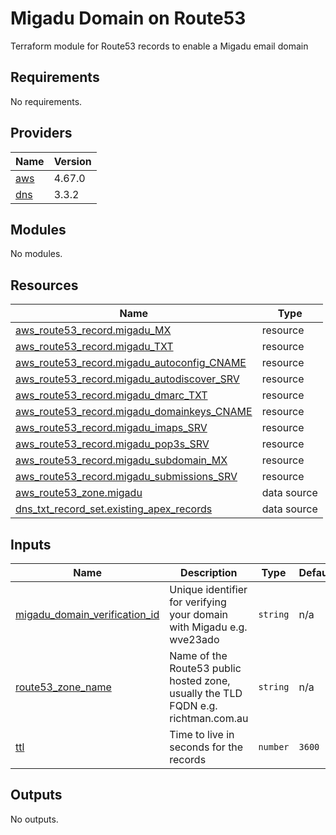 # Migadu Domain on Route53

Terraform module for Route53 records to enable a Migadu email domain

<!-- BEGIN_TF_DOCS -->
## Requirements

No requirements.

## Providers

| Name | Version |
|------|---------|
| <a name="provider_aws"></a> [aws](#provider\_aws) | 4.67.0 |
| <a name="provider_dns"></a> [dns](#provider\_dns) | 3.3.2 |

## Modules

No modules.

## Resources

| Name | Type |
|------|------|
| [aws_route53_record.migadu_MX](https://registry.terraform.io/providers/hashicorp/aws/latest/docs/resources/route53_record) | resource |
| [aws_route53_record.migadu_TXT](https://registry.terraform.io/providers/hashicorp/aws/latest/docs/resources/route53_record) | resource |
| [aws_route53_record.migadu_autoconfig_CNAME](https://registry.terraform.io/providers/hashicorp/aws/latest/docs/resources/route53_record) | resource |
| [aws_route53_record.migadu_autodiscover_SRV](https://registry.terraform.io/providers/hashicorp/aws/latest/docs/resources/route53_record) | resource |
| [aws_route53_record.migadu_dmarc_TXT](https://registry.terraform.io/providers/hashicorp/aws/latest/docs/resources/route53_record) | resource |
| [aws_route53_record.migadu_domainkeys_CNAME](https://registry.terraform.io/providers/hashicorp/aws/latest/docs/resources/route53_record) | resource |
| [aws_route53_record.migadu_imaps_SRV](https://registry.terraform.io/providers/hashicorp/aws/latest/docs/resources/route53_record) | resource |
| [aws_route53_record.migadu_pop3s_SRV](https://registry.terraform.io/providers/hashicorp/aws/latest/docs/resources/route53_record) | resource |
| [aws_route53_record.migadu_subdomain_MX](https://registry.terraform.io/providers/hashicorp/aws/latest/docs/resources/route53_record) | resource |
| [aws_route53_record.migadu_submissions_SRV](https://registry.terraform.io/providers/hashicorp/aws/latest/docs/resources/route53_record) | resource |
| [aws_route53_zone.migadu](https://registry.terraform.io/providers/hashicorp/aws/latest/docs/data-sources/route53_zone) | data source |
| [dns_txt_record_set.existing_apex_records](https://registry.terraform.io/providers/hashicorp/dns/latest/docs/data-sources/txt_record_set) | data source |

## Inputs

| Name | Description | Type | Default | Required |
|------|-------------|------|---------|:--------:|
| <a name="input_migadu_domain_verification_id"></a> [migadu\_domain\_verification\_id](#input\_migadu\_domain\_verification\_id) | Unique identifier for verifying your domain with Migadu e.g. wve23ado | `string` | n/a | yes |
| <a name="input_route53_zone_name"></a> [route53\_zone\_name](#input\_route53\_zone\_name) | Name of the Route53 public hosted zone, usually the TLD FQDN e.g. richtman.com.au | `string` | n/a | yes |
| <a name="input_ttl"></a> [ttl](#input\_ttl) | Time to live in seconds for the records | `number` | `3600` | no |

## Outputs

No outputs.
<!-- END_TF_DOCS -->
